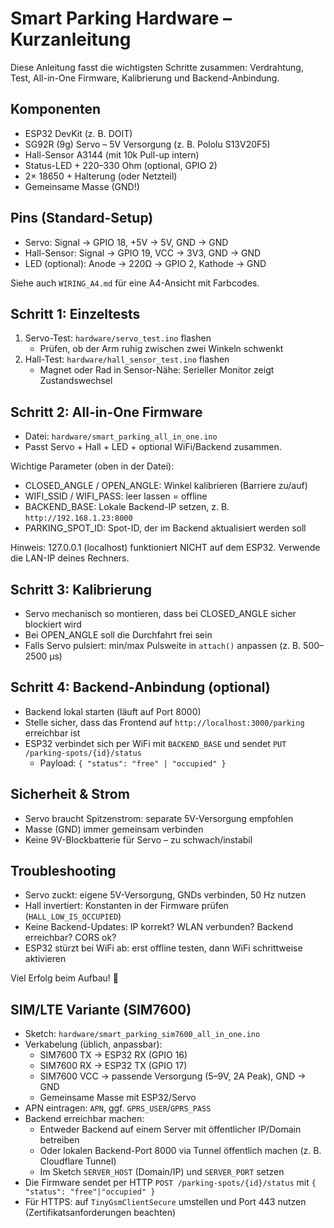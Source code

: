 # Smart Parking Hardware – Kurzanleitung

Diese Anleitung fasst die wichtigsten Schritte zusammen: Verdrahtung, Test, All-in-One Firmware, Kalibrierung und Backend-Anbindung.

## Komponenten
- ESP32 DevKit (z. B. DOIT)
- SG92R (9g) Servo – 5V Versorgung (z. B. Pololu S13V20F5)
- Hall-Sensor A3144 (mit 10k Pull-up intern)
- Status-LED + 220–330 Ohm (optional, GPIO 2)
- 2× 18650 + Halterung (oder Netzteil)
- Gemeinsame Masse (GND!)

## Pins (Standard-Setup)
- Servo: Signal → GPIO 18, +5V → 5V, GND → GND
- Hall-Sensor: Signal → GPIO 19, VCC → 3V3, GND → GND
- LED (optional): Anode → 220Ω → GPIO 2, Kathode → GND

Siehe auch `WIRING_A4.md` für eine A4-Ansicht mit Farbcodes.

## Schritt 1: Einzeltests
1) Servo-Test: `hardware/servo_test.ino` flashen
   - Prüfen, ob der Arm ruhig zwischen zwei Winkeln schwenkt
2) Hall-Test: `hardware/hall_sensor_test.ino` flashen
   - Magnet oder Rad in Sensor-Nähe: Serieller Monitor zeigt Zustandswechsel

## Schritt 2: All-in-One Firmware
- Datei: `hardware/smart_parking_all_in_one.ino`
- Passt Servo + Hall + LED + optional WiFi/Backend zusammen.

Wichtige Parameter (oben in der Datei):
- CLOSED_ANGLE / OPEN_ANGLE: Winkel kalibrieren (Barriere zu/auf)
- WIFI_SSID / WIFI_PASS: leer lassen = offline
- BACKEND_BASE: Lokale Backend-IP setzen, z. B. `http://192.168.1.23:8000`
- PARKING_SPOT_ID: Spot-ID, der im Backend aktualisiert werden soll

Hinweis: 127.0.0.1 (localhost) funktioniert NICHT auf dem ESP32. Verwende die LAN-IP deines Rechners.

## Schritt 3: Kalibrierung
- Servo mechanisch so montieren, dass bei CLOSED_ANGLE sicher blockiert wird
- Bei OPEN_ANGLE soll die Durchfahrt frei sein
- Falls Servo pulsiert: min/max Pulsweite in `attach()` anpassen (z. B. 500–2500 µs)

## Schritt 4: Backend-Anbindung (optional)
- Backend lokal starten (läuft auf Port 8000)
- Stelle sicher, dass das Frontend auf `http://localhost:3000/parking` erreichbar ist
- ESP32 verbindet sich per WiFi mit `BACKEND_BASE` und sendet `PUT /parking-spots/{id}/status`
  - Payload: `{ "status": "free" | "occupied" }`

## Sicherheit & Strom
- Servo braucht Spitzenstrom: separate 5V-Versorgung empfohlen
- Masse (GND) immer gemeinsam verbinden
- Keine 9V-Blockbatterie für Servo – zu schwach/instabil

## Troubleshooting
- Servo zuckt: eigene 5V-Versorgung, GNDs verbinden, 50 Hz nutzen
- Hall invertiert: Konstanten in der Firmware prüfen (`HALL_LOW_IS_OCCUPIED`)
- Keine Backend-Updates: IP korrekt? WLAN verbunden? Backend erreichbar? CORS ok?
- ESP32 stürzt bei WiFi ab: erst offline testen, dann WiFi schrittweise aktivieren

Viel Erfolg beim Aufbau! 🚗

## SIM/LTE Variante (SIM7600)

- Sketch: `hardware/smart_parking_sim7600_all_in_one.ino`
- Verkabelung (üblich, anpassbar):
   - SIM7600 TX → ESP32 RX (GPIO 16)
   - SIM7600 RX → ESP32 TX (GPIO 17)
   - SIM7600 VCC → passende Versorgung (5–9V, 2A Peak), GND → GND
   - Gemeinsame Masse mit ESP32/Servo
- APN eintragen: `APN`, ggf. `GPRS_USER`/`GPRS_PASS`
- Backend erreichbar machen:
   - Entweder Backend auf einem Server mit öffentlicher IP/Domain betreiben
   - Oder lokalen Backend-Port 8000 via Tunnel öffentlich machen (z. B. Cloudflare Tunnel)
   - Im Sketch `SERVER_HOST` (Domain/IP) und `SERVER_PORT` setzen
- Die Firmware sendet per HTTP `POST /parking-spots/{id}/status` mit `{ "status": "free"|"occupied" }`
- Für HTTPS: auf `TinyGsmClientSecure` umstellen und Port 443 nutzen (Zertifikatsanforderungen beachten)

